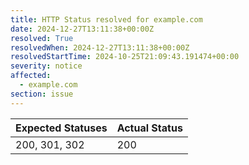 ```yaml
---
title: HTTP Status resolved for example.com
date: 2024-12-27T13:11:38+00:00Z
resolved: True
resolvedWhen: 2024-12-27T13:11:38+00:00Z
resolvedStartTime: 2024-10-25T21:09:43.191474+00:00
severity: notice
affected:
  - example.com
section: issue
---
```


| Expected Statuses | Actual Status  |
|-------------------|----------------|
| 200, 301, 302 | 200 |
